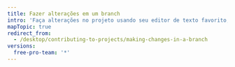 ```yaml
---
title: Fazer alterações em um branch
intro: 'Faça alterações no projeto usando seu editor de texto favorito, como o [Atom] (https://atom.io/). Em seguida, use o {{ site.data.variables.product.prodname_desktop }} para exibir commits relevantes.'
mapTopic: true
redirect_from:
  - /desktop/contributing-to-projects/making-changes-in-a-branch
versions:
  free-pro-team: '*'
---
```


